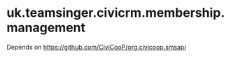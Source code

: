 # uk.teamsinger.civicrm.membership.management

Depends on https://github.com/CiviCooP/org.civicoop.smsapi
